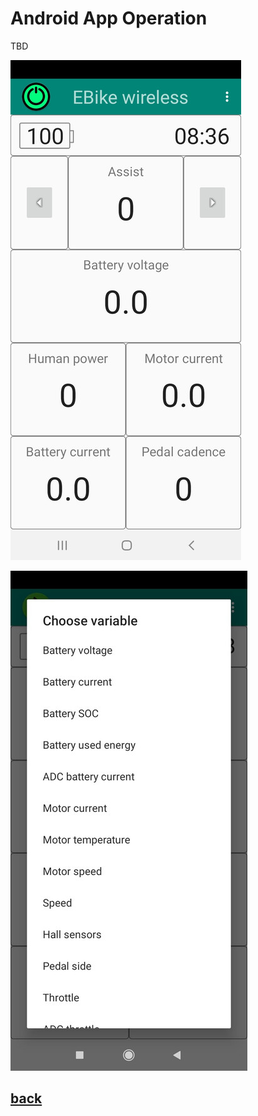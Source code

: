 # Android App Operation
TBD<br>

![android](android1.jpg) <br>

![android](android2.jpg)<br>

## [back](./index.md)